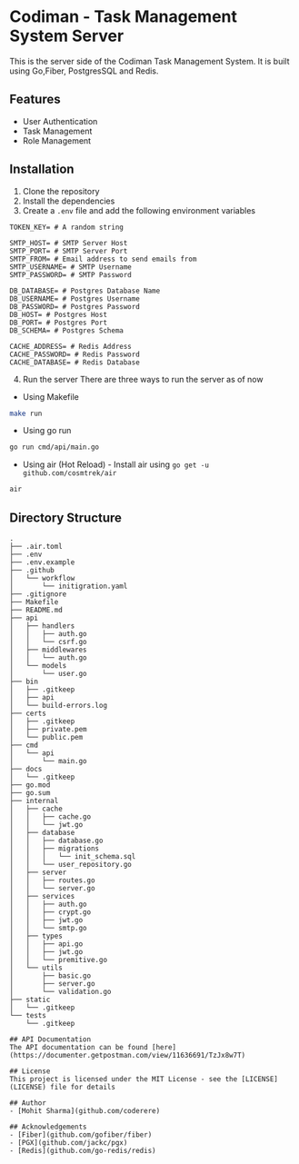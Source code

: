 # Codiman - Task Management System Server
This is the server side of the Codiman Task Management System. It is built using Go,Fiber, PostgresSQL and Redis.

## Features
- User Authentication
- Task Management
- Role Management

## Installation
1. Clone the repository
2. Install the dependencies
3. Create a `.env` file and add the following environment variables
```
TOKEN_KEY= # A random string

SMTP_HOST= # SMTP Server Host
SMTP_PORT= # SMTP Server Port
SMTP_FROM= # Email address to send emails from
SMTP_USERNAME= # SMTP Username
SMTP_PASSWORD= # SMTP Password

DB_DATABASE= # Postgres Database Name
DB_USERNAME= # Postgres Username
DB_PASSWORD= # Postgres Password
DB_HOST= # Postgres Host
DB_PORT= # Postgres Port
DB_SCHEMA= # Postgres Schema

CACHE_ADDRESS= # Redis Address
CACHE_PASSWORD= # Redis Password
CACHE_DATABASE= # Redis Database
```
4. Run the server
There are three ways to run the server as of now
- Using Makefile
```bash
make run
```
- Using go run
```bash
go run cmd/api/main.go
```
- Using air (Hot Reload) - Install air using `go get -u github.com/cosmtrek/air`
```bash
air
```

## Directory Structure
```
.
├── .air.toml
├── .env
├── .env.example
├── .github
│   └── workflow
│       └── initigration.yaml
├── .gitignore
├── Makefile
├── README.md
├── api
│   ├── handlers
│   │   ├── auth.go
│   │   └── csrf.go
│   ├── middlewares
│   │   └── auth.go
│   └── models
│       └── user.go
├── bin
│   ├── .gitkeep
│   ├── api
│   └── build-errors.log
├── certs
│   ├── .gitkeep
│   ├── private.pem
│   └── public.pem
├── cmd
│   └── api
│       └── main.go
├── docs
│   └── .gitkeep
├── go.mod
├── go.sum
├── internal
│   ├── cache
│   │   ├── cache.go
│   │   └── jwt.go
│   ├── database
│   │   ├── database.go
│   │   ├── migrations
│   │   │   └── init_schema.sql
│   │   └── user_repository.go
│   ├── server
│   │   ├── routes.go
│   │   └── server.go
│   ├── services
│   │   ├── auth.go
│   │   ├── crypt.go
│   │   ├── jwt.go
│   │   └── smtp.go
│   ├── types
│   │   ├── api.go
│   │   ├── jwt.go
│   │   └── premitive.go
│   └── utils
│       ├── basic.go
│       ├── server.go
│       └── validation.go
├── static
│   └── .gitkeep
└── tests
    └── .gitkeep

## API Documentation
The API documentation can be found [here](https://documenter.getpostman.com/view/11636691/TzJx8w7T)

## License
This project is licensed under the MIT License - see the [LICENSE](LICENSE) file for details

## Author
- [Mohit Sharma](github.com/coderere)

## Acknowledgements
- [Fiber](github.com/gofiber/fiber)
- [PGX](github.com/jackc/pgx)
- [Redis](github.com/go-redis/redis)





